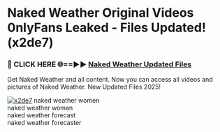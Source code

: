 # Naked Weather Original Videos 0nlyFans Leaked - Files Updated! (x2de7)

<h3>🔴 CLICK HERE 🌐==►► <a href="https://tinyurl.com/up5wt9bj" rel="nofollow">Naked Weather Updated Files</a></h3>

Get Naked Weather and all content. Now you can access all videos and pictures of Naked Weather. New Updated Files 2025!

[![x2de7](https://i.imgur.com/ABiUzMV.gif)](https://tinyurl.com/up5wt9bj)
naked weather women<br>
naked weather woman<br>
naked weather forecast<br>
naked weather forecaster